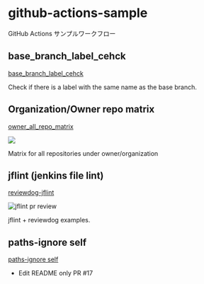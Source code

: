 # github-actions-sample

GitHub Actions サンプルワークフロー

## base_branch_label_cehck

[base_branch_label_cehck](.github/workflows/base_branch_label_cehck.yml)

Check if there is a label with the same name as the base branch.

## Organization/Owner repo matrix

[owner_all_repo_matrix](.github/workflows/owner_all_repo_matrix.yml)

![](https://github.com/srz-zumix/github-actions-sample/assets/1439172/7992c303-8c5d-4987-a4c9-ccc30a8ad699)

Matrix for all repositories under owner/organization

## jflint (jenkins file lint)

[reviewdog-jflint](.github/workflows/reviewdog-jflint.yml)

![jflint pr review](https://user-images.githubusercontent.com/1439172/152711644-fec6de69-4366-4ca9-8260-6d364664d29a.png)

jflint + reviewdog examples.

## paths-ignore self

[paths-ignore self](.github/workflows/paths-ignore-self.yml)

* Edit README only PR #17
